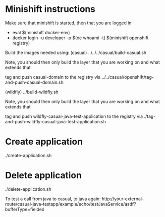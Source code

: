 # Minishift instructions

Make sure that minishift is started, then that you are logged in 
* eval $(minishift docker-env)
* docker login -u developer -p $(oc whoami -t) $(minishift openshift registry)

Build the images needed using:
(casual)
../../../casual/build-casual.sh

Note, you should then only build the layer that you are working on and what extends that

tag and push casual-domain to the registry via ../../casual/openshift/tag-and-push-casual-domain.sh

(wildfly)
../build-wildfly.sh

Note, you should then only build the layer that you are working on and what extends that

tag and push wildfly-casual-java-test-application to the registry via ./tag-and-push-wildfly-casual-java-test-application.sh

# Create application
./create-application.sh

# Delete application
./delete-application.sh


To test a call from java to casual, to java again:
http://your-external-route/casual-java-testapp/example/echo/testJavaService/asdf?bufferType=fielded
